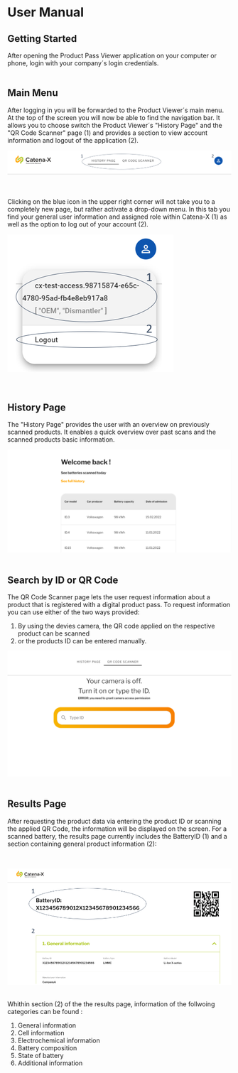 # User Manual

## Getting Started

After opening the Product Pass Viewer application on your computer or phone, login with your company´s login credentials.
</br></br>  

## Main Menu

After logging in you will be forwarded to the Product Viewer´s main menu. At the top of the screen you will now be able to find the navigation bar. It allows you to choose switch the Product Viewer´s "History Page" and the "QR Code Scanner" page (1) and provides a section to view account information and logout of the application (2).  

![Navigation Bar](./NavigationBar.png)  
</br></br>  

Clicking on the blue icon in the upper right corner will not take you to a completely new page, but rather activate a drop-down menu. In this tab you find your general user information and assigned role within Catena-X (1) as well as the option to log out of your account (2).

![Profile Information](./ProfileInformation.png)  
</br></br>  

## History Page

The "History Page" provides the user with an overview on previously scanned products. It enables a quick overview over past scans and the scanned products basic information.

![History Page](./HistoryPage.png)
</br></br>

## Search by ID or QR Code

The QR Code Scanner page lets the user request information about a product that is registered with a digital product pass. To request information you can use either of the two ways provided:

1. By using the devies camera, the QR code applied on the respective product can be scanned
2. or the products ID can be entered manually.

![Code Scanner](./CodeScanner.png)
</br></br>  

## Results Page

 After requesting the product data via entering the product ID or scanning the applied QR Code, the information will be displayed on the screen. For a scanned battery, the results page currently includes the BatteryID (1) and a section containing general product information (2):

</br></br>
![Product Pass](./BatteryPass.png)
</br></br>

Whithin section (2) of the the results page, information of the follwoing categories can be found :  

1. General information
2. Cell information
3. Electrochemical information
4. Battery composition
5. State of battery
6. Additional information
